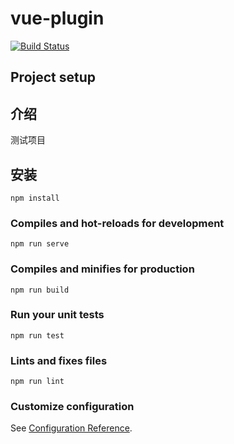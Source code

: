 # vue-plugin
[![Build Status](https://travis-ci.com/travis-ci/travis-web.svg?branch=master)](https://travis-ci.com/travis-ci/travis-web)
## Project setup

## 介绍
测试项目
## 安装
```
npm install
```

### Compiles and hot-reloads for development
```
npm run serve
```

### Compiles and minifies for production
```
npm run build
```

### Run your unit tests
```
npm run test
```

### Lints and fixes files
```
npm run lint
```

### Customize configuration
See [Configuration Reference](https://cli.vuejs.org/config/).

